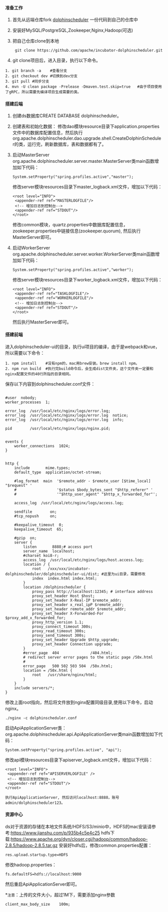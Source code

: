 #### 准备工作
1. 首先从远端仓库fork [dolphinscheduler](https://github.com/apache/incubator-dolphinscheduler) 一份代码到自己的仓库中
2. 安装好MySQL/PostgreSQL,Zookeeper,Nginx,Hadoop(可选)
3. 把自己仓库clone到本地

    ` git clone https://github.com/apache/incubator-dolphinscheduler.git`
    
4. git clone项目后，进入目录，执行以下命令。
```
1. git branch -a    #查看分支
2. git checkout dev #切换到dev分支
3. git pull #同步分支
4. mvn -U clean package -Prelease -Dmaven.test.skip=true   #由于项目使用了gRPC，所以需要先编译项目生成需要的类。
```

#### 搭建后端
1. 创建ds数据库CREATE DATABASE dolphinscheduler。
2. 创建表和初始化数据：
  修改dao模块resource目录下application.properties文件中的数据库配置信息，然后执行org.apache.dolphinscheduler.dao.upgrade.shell.CreateDolphinScheduler的类，运行完，刷新数据库，表和数据都有了。
3. 启动MasterServer
 org.apache.dolphinscheduler.server.master.MasterServer类main函数增加如下代码：
   ```
   System.setProperty("spring.profiles.active","master");
   ```
   修改server模块resources目录下master_logback.xml文件，增加以下代码：

   ```
   <root level="INFO">
    <appender-ref ref="MASTERLOGFILE"/>
    <!-- 增加日志到控制台-->
    <appender-ref ref="STDOUT"/>
   </root>
   ```
   修改common模块，quartz.properties中数据库配置信息，zookeeper.properties中链接信息(zookeeper.quorum), 然后执行MasterServer即可。

4. 启动WorkerServer
 org.apache.dolphinscheduler.server.worker.WorkerServer类main函数增加如下代码：
   ```
   System.setProperty("spring.profiles.active","worker");
   ```
   修改server模块resources目录下worker_logback.xml文件，增加以下代码：
   ```
   <root level="INFO">
    <appender-ref ref="TASKLOGFILE"/>
    <appender-ref ref="WORKERLOGFILE"/>
    <!-- 增加日志到控制台-->
    <appender-ref ref="STDOUT"/>
   </root>
   ```
    然后执行MasterServer即可。


#### 搭建前端
进入dolphinscheduler-ui的目录，执行ui项目的编译，由于是webpack和vue，所以需要以下命令：
```
1. npm install    #没有npm的，mac用brew安装。brew install npm。
2. npm run build  #执行完build命令后，会生成dist文件夹，这个文件夹一定要和nginx配置文件的40行所指的目录相同。
```

保存以下内容到dolphinscheduler.conf文件：
```

#user  nobody;
worker_processes  1;

error_log  /usr/local/etc/nginx/logs/error.log;
error_log  /usr/local/etc/nginx/logs/error.log  notice;
error_log  /usr/local/etc/nginx/logs/error.log  info;

pid        /usr/local/etc/nginx/logs/nginx.pid;


events {
    worker_connections  1024;
}


http {
    include       mime.types;
    default_type  application/octet-stream;

    #log_format  main  '$remote_addr - $remote_user [$time_local] "$request" '
    #                  '$status $body_bytes_sent "$http_referer" '
    #                  '"$http_user_agent" "$http_x_forwarded_for"';

    access_log  /usr/local/etc/nginx/logs/access.log;

    sendfile        on;
    #tcp_nopush     on;

    #keepalive_timeout  0;
    keepalive_timeout  65;

    #gzip  on;
    server {
        listen       8888;# access port
        server_name  localhost;
        #charset koi8-r;
        access_log  /usr/local/etc/nginx/logs/host.access.log;
        location / {
            root   /xxx/xxx/incubator-dolphinscheduler/dolphinscheduler-ui/dist; #这里为ui目录，需要修改
            index  index.html index.html;
        }
        location /dolphinscheduler {
            proxy_pass http://localhost:12345; # interface address
            proxy_set_header Host $host;
            proxy_set_header X-Real-IP $remote_addr;
            proxy_set_header x_real_ipP $remote_addr;
            proxy_set_header remote_addr $remote_addr;
            proxy_set_header X-Forwarded-For $proxy_add_x_forwarded_for;
            proxy_http_version 1.1;
            proxy_connect_timeout 300s;
            proxy_read_timeout 300s;
            proxy_send_timeout 300s;
            proxy_set_header Upgrade $http_upgrade;
            proxy_set_header Connection upgrade;
        }
        #error_page  404              /404.html;
        # redirect server error pages to the static page /50x.html
        #
        error_page   500 502 503 504  /50x.html;
        location = /50x.html {
            root   /usr/share/nginx/html;
        }
    }
    include servers/*;
}

```
修改上面root指向，然后将文件放到nginx配置同级目录,使用以下命令，启动nginx。
```
./nginx -c dolphinscheduler.conf
```

启动ApiApplicationServer类：
org.apache.dolphinscheduler.api.ApiApplicationServer类main函数增加如下代码：
```
System.setProperty("spring.profiles.active", "api");
```
修改api模块resources目录下apiserver_logback.xml文件，增加以下代码：
   ```
   <root level="INFO">
    <appender-ref ref="APISERVERLOGFILE" />
    <!-- 增加日志到控制台-->
    <appender-ref ref="STDOUT"/>
   </root>
   ```
    执行ApiApplicationServer, 然后访问localhost:8888，账号admin/dolphinscheduler123。


#### 资源中心
  ds对于资源的存储在本地文件系统/HDFS/S3/minio中，HDFS的mac安装请参考:https://www.jianshu.com/p/935b4c5e4c25
hdfs下载:https://www.apache.org/dyn/closer.cgi/hadoop/common/hadoop-2.8.5/hadoop-2.8.5.tar.gz
安装好hdfs后，修改common.properties配置：
```
res.upload.startup.type=HDFS
```
修改hadoop.properties：
```
fs.defaultFS=hdfs://localhost:9000
```

然后重启ApiApplicationServer即可。


*`注意`：上传的文件大小，超过1M下，需要添加nginx参数
```
client_max_body_size    100m;
```





